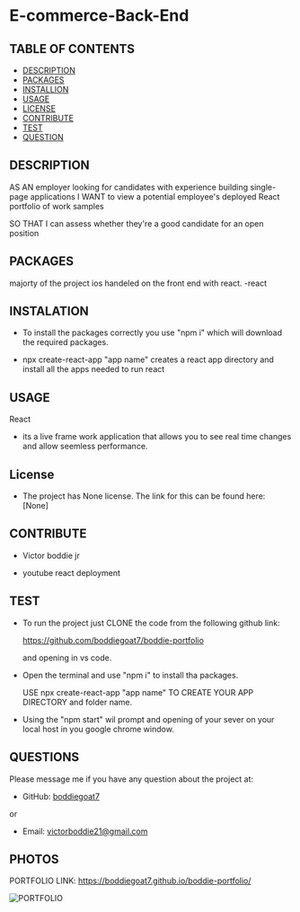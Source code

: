 # E-commerce-Back-End

## TABLE OF CONTENTS
  - [DESCRIPTION](#description)
  - [PACKAGES](#packages)
  - [INSTALLION](#installation)
  - [USAGE](#usage)
  - [LICENSE](#license)
  - [CONTRIBUTE](#contribute)
  - [TEST](#test)
  - [QUESTION](#questions)

## DESCRIPTION
        
AS AN employer looking for candidates with experience building single-page applications
I WANT to view a potential employee's deployed React portfolio of work samples

SO THAT I can assess whether they're a good candidate for an open position




## PACKAGES

majorty of the project ios handeled on the front end with react.
    -react 

            

## INSTALATION
      
- To install the packages correctly you use "npm i" which will download the required packages.

- npx create-react-app "app name"
    creates a react app directory and install all the apps needed to run react



## USAGE

React

- its a live frame work application that allows you to see real time changes and allow seemless performance.

## License

- The project has None license. The link for this can be found here: [None]

## CONTRIBUTE

- Victor boddie jr

- youtube react deployment

## TEST
      
- To run the project just CLONE the code from the following github link:

    https://github.com/boddiegoat7/boddie-portfolio

    and opening in vs code. 
 
 - Open the terminal and use "npm i" to install tha packages. 

    USE npx create-react-app "app name" TO CREATE YOUR APP DIRECTORY and folder name.


    
 - Using the "npm start" wil prompt and opening of your sever on your local host in you google chrome window.


 

## QUESTIONS

Please message me if you have any question about the project at:

- GitHub: [boddiegoat7](https://github.com/boddiegoat7)
        
or

- Email: [victorboddie21@gmail.com](mailto:victorboddie21@gmail.com})


## PHOTOS

PORTFOLIO LINK: https://boddiegoat7.github.io/boddie-portfolio/

![PORTFOLIO](https://user-images.githubusercontent.com/107088058/201485771-cd05ce8a-077f-4296-becd-94a1329dcf39.png)


